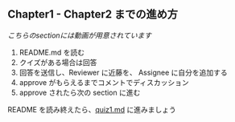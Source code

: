 ## Chapter1 - Chapter2 までの進め方

_こちらのsectionには動画が用意されています_

1. README.md を読む
2. クイズがある場合は回答
3. 回答を送信し、Reviewer に近藤を、 Assignee に自分を追加する
4. approve がもらえるまでコメントでディスカッション
5. approve されたら次の section に進む

README を読み終えたら、[quiz1.md](quiz1.md) に進みましょう
